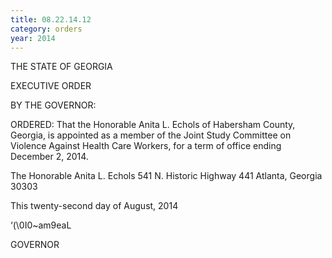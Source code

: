 ```yaml
---
title: 08.22.14.12
category: orders
year: 2014
---
```

 

THE STATE OF GEORGIA

EXECUTIVE ORDER

BY THE GOVERNOR:

ORDERED: That the Honorable Anita L. Echols of Habersham County,
Georgia, is appointed as a member of the Joint Study Committee on
Violence Against Health Care Workers, for a term of office ending
December 2, 2014.

The Honorable Anita L. Echols
541 N. Historic Highway 441
Atlanta, Georgia 30303

This twenty-second day of August, 2014

‘(\0I0~am9eaL

GOVERNOR


